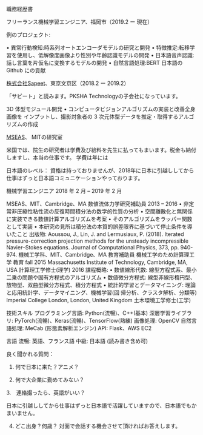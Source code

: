 職務経歴書

フリーランス機械学習エンジニア、福岡市（2019.2 ー 現在）

例のプロジェクト:

• 異常行動検知:時系列オートエンコーダモデルの研究と開発
• 特徴推定:転移学習を使用し、低解像度画像より性別や年齢認識モデルの開発
• 日本語音声認識:話し言葉を片仮名に変換するモデルの開発
• 自然言語処理:BERT 日本語の Github にの貢献

[株式会社Sapeet](https://about.sapeet.com/)、東京文京区（2018.2 ー 2019.2）

「サピート」と読みます。PKSHA Technologyの子会社になっています。

3D 体型モジュール開発 • コンピュータビジョンアルゴリズムの実装と改善全身画像を
インプットし、撮影対象者の 3 次元体型データを推定・取得するアルゴリズムの作成

[MSEAS](http://mseas.mit.edu/)、
MITの研究室

米国では、院生の研究者は学費及び給料を先生に払ってもまいます。税金も納付しますし、本当の仕事です。
学費は年には

日本語のレベル：
資格は持っておりませんが、2018年に日本に引越ししてから仕事はずっと日本語コミュニケーションやっております。


機械学習エンジニア
2018 年 2 月 – 2019 年 2 月

MSEAS、MIT、Cambridge、MA
数値流体力学研究補助員
2013 – 2016
• 非定常非圧縮性粘性流の反復時間積分法の数学的性質の分析
• 空間離散化と無関係に実装できる数値計算アルゴリズムを考案
• そのアルゴリズムをラッパー関数として実装
• 本研究の見所は積分法の本質的誤差限界に基づいて停止条件を導いたこと
出版物: Aoussou, J., Lin, J. and Lermusiaux, P. (2018). Iterated pressure-correction projection
methods for the unsteady incompressible Navier–Stokes equations. Journal of Computational
Physics, 373, pp. 940-974.
機械工学科、MIT、Cambridge、MA
教育補助員
機械工学のため計算理工学
教育
fall 2015
Massachusetts Institute of Technology, Cambridge, MA, USA
計算理工学修士(理学)
2016
課程概略:
• 数値線形代数: 線型方程式系、最小二乗の問題や固有方程式のアルゴリズム
• 数値微分方程式: 線型非線形楕円型、放物型、双曲型微分方程式、積分方程式
• 統計的学習とデータマイニング: 理論と応用統計学、データマイニング、機械学習(回
帰分析、クラスタ解析、分類等)
Imperial College London, London, United Kingdom
土木環境工学修士(工学)

技術スキル
プログラミング言語: Python(流暢)、C++(基本)
深層学習ライブラリ: PyTorch(流暢)、Keras(流暢)、TensorFlow(熟練)
画像処理: OpenCV
自然言語処理: MeCab (形態素解析エンジン)
API: Flask、AWS EC2

言語
流暢: 英語、フランス語
中級: 日本語 (読み書き含め可)

良く聞かれる質問：

1. 何で日本に来た？アニメ？

2. 何で大企業に勤めてみない？

3.　連絡撮ったら、英語がいい？

日本に引越ししてから仕事はずっと日本語で活躍していますので、日本語でもかまいません。

4. どこ出身？何歳？
対面で会話する機会させて頂ければお答えします。




